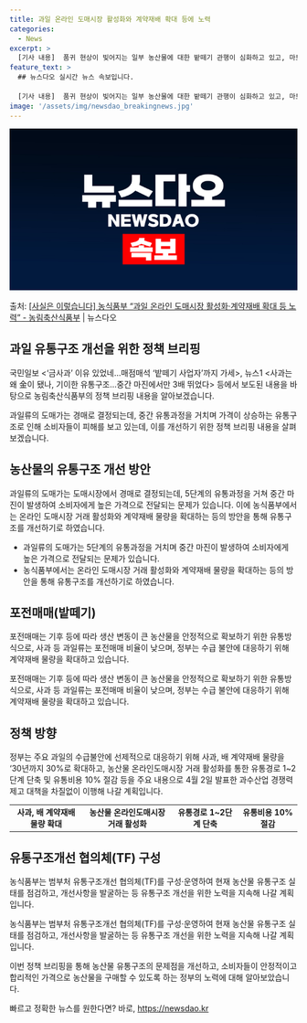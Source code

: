 ```yaml
---
title: 과일 온라인 도매시장 활성화와 계약재배 확대 등에 노력
categories:
  - News
excerpt: >
  [기사 내용]  품귀 현상이 빚어지는 일부 농산물에 대한 밭떼기 관행이 심화하고 있고, 마트나 시장으로 흘러…
feature_text: >
  ## 뉴스다오 실시간 뉴스 속보입니다.

  [기사 내용]  품귀 현상이 빚어지는 일부 농산물에 대한 밭떼기 관행이 심화하고 있고, 마트나 시장으로 흘러…
image: '/assets/img/newsdao_breakingnews.jpg'
---
```


![뉴스다오 속보](/assets/img/newsdao_breakingnews.jpg)

<p>출처: <a href="https://newsdao.kr/3563" rel="dofollow">[사실은 이렇습니다] 농식품부 “과일 온라인 도매시장 활성화·계약재배 확대 등 노력” - 농림축산식품부</a> | 뉴스다오</p>

<h2 data-ke-size="size26">과일 유통구조 개선을 위한 정책 브리핑</h2>
국민일보 <‘금사과’ 이유 있었네…매점매석 ‘밭떼기 사업자’까지 가세>, 뉴스1 <사과는 왜 金이 됐나, 기이한 유통구조…중간 마진에서만 3배 뛰었다> 등에서 보도된 내용을 바탕으로 농림축산식품부의 정책 브리핑 내용을 알아보겠습니다. 

<p data-ke-size="size16">과일류의 도매가는 경매로 결정되는데, 중간 유통과정을 거치며 가격이 상승하는 유통구조로 인해 소비자들이 피해를 보고 있는데, 이를 개선하기 위한 정책 브리핑 내용을 살펴보겠습니다.</p>

<h2 data-ke-size="size24">농산물의 유통구조 개선 방안</h2>
과일류의 도매가는 도매시장에서 경매로 결정되는데, 5단계의 유통과정을 거쳐 중간 마진이 발생하여 소비자에게 높은 가격으로 전달되는 문제가 있습니다. 이에 농식품부에서는 온라인 도매시장 거래 활성화와 계약재배 물량을 확대하는 등의 방안을 통해 유통구조를 개선하기로 하였습니다.

<ul>
    <li>과일류의 도매가는 5단계의 유통과정을 거치며 중간 마진이 발생하여 소비자에게 높은 가격으로 전달되는 문제가 있습니다.</li>
    <li>농식품부에서는 온라인 도매시장 거래 활성화와 계약재배 물량을 확대하는 등의 방안을 통해 유통구조를 개선하기로 하였습니다.</li>
</ul>

<h2 data-ke-size="size24">포전매매(밭떼기)</h2>
포전매매는 기후 등에 따라 생산 변동이 큰 농산물을 안정적으로 확보하기 위한 유통방식으로, 사과 등 과일류는 포전매매 비율이 낮으며, 정부는 수급 불안에 대응하기 위해 계약재배 물량을 확대하고 있습니다.

<p data-ke-size="size16">포전매매는 기후 등에 따라 생산 변동이 큰 농산물을 안정적으로 확보하기 위한 유통방식으로, 사과 등 과일류는 포전매매 비율이 낮으며, 정부는 수급 불안에 대응하기 위해 계약재배 물량을 확대하고 있습니다.</p>
  
<h2 data-ke-size="size24">정책 방향</h2>
정부는 주요 과일의 수급불안에 선제적으로 대응하기 위해 사과, 배 계약재배 물량을 ‘30년까지 30%로 확대하고, 농산물 온라인도매시장 거래 활성화를 통한 유통경로 1~2단계 단축 및 유통비용 10% 절감 등을 주요 내용으로 4월 2일 발표한 과수산업 경쟁력 제고 대책을 차질없이 이행해 나갈 계획입니다.

<table>
    <tr>
        <td style="text-align: center; height: 17px;"><b>사과, 배 계약재배 물량 확대</b></td>
        <td style="text-align: center; height: 17px;"><b>농산물 온라인도매시장 거래 활성화</b></td>
        <td style="text-align: center; height: 17px;"><b>유통경로 1~2단계 단축</b></td>
        <td style="text-align: center; height: 17px;"><b>유통비용 10% 절감</b></td>
    </tr>
</table>

<h2 data-ke-size="size24">유통구조개선 협의체(TF) 구성</h2>
농식품부는 범부처 유통구조개선 협의체(TF)를 구성·운영하여 현재 농산물 유통구조 실태를 점검하고, 개선사항을 발굴하는 등 유통구조 개선을 위한 노력을 지속해 나갈 계획입니다.

<p data-ke-size="size16">농식품부는 범부처 유통구조개선 협의체(TF)를 구성·운영하여 현재 농산물 유통구조 실태를 점검하고, 개선사항을 발굴하는 등 유통구조 개선을 위한 노력을 지속해 나갈 계획입니다.</p>

이번 정책 브리핑을 통해 농산물 유통구조의 문제점을 개선하고, 소비자들이 안정적이고 합리적인 가격으로 농산물을 구매할 수 있도록 하는 정부의 노력에 대해 알아보았습니다. 

빠르고 정확한 뉴스를 원한다면? 바로, <a href="https://newsdao.kr" rel="dofollow">https://newsdao.kr</a>


